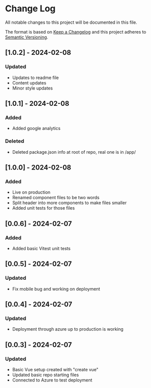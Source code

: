 # Change Log
All notable changes to this project will be documented in this file.
 
The format is based on [Keep a Changelog](http://keepachangelog.com/)
and this project adheres to [Semantic Versioning](http://semver.org/).

## [1.0.2] - 2024-02-08
### Updated
- Updates to readme file
- Content updates
- Minor style updates

## [1.0.1] - 2024-02-08
### Added
- Added google analytics

### Deleted
- Deleted package.json info at root of repo, real one is in /app/

## [1.0.0] - 2024-02-08
### Added
- Live on production
- Renamed component files to be two words
- Split header into more components to make files smaller
- Added unit tests for those files

## [0.0.6] - 2024-02-07
### Added
- Added basic Vitest unit tests

## [0.0.5] - 2024-02-07
### Updated
- Fix mobile bug and working on deployment

## [0.0.4] - 2024-02-07
### Updated
- Deployment through azure up to production is working

## [0.0.3] - 2024-02-07
### Updated
- Basic Vue setup created with "create vue"
- Updated basic repo starting files
- Connected to Azure to test deployment